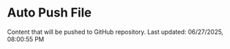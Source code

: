 # Auto Push File

Content that will be pushed to GitHub repository.
Last updated: 06/27/2025, 08:00:55 PM
